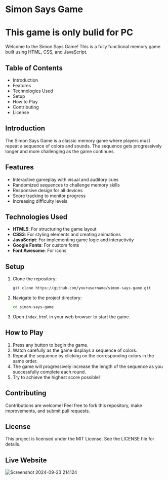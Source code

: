 # Simon Says Game
# This game is only bulid for PC

Welcome to the Simon Says Game! This is a fully functional memory game built using HTML, CSS, and JavaScript.

## Table of Contents
- Introduction
- Features
- Technologies Used
- Setup
- How to Play
- Contributing
- License

## Introduction
The Simon Says Game is a classic memory game where players must repeat a sequence of colors and sounds. The sequence gets progressively longer and more challenging as the game continues.

## Features
- Interactive gameplay with visual and auditory cues
- Randomized sequences to challenge memory skills
- Responsive design for all devices
- Score tracking to monitor progress
- Increasing difficulty levels

## Technologies Used
- **HTML5**: For structuring the game layout
- **CSS3**: For styling elements and creating animations
- **JavaScript**: For implementing game logic and interactivity
- **Google Fonts**: For custom fonts
- **Font Awesome**: For icons

## Setup
1. Clone the repository:
    ```bash
    git clone https://github.com/yourusername/simon-says-game.git
    ```
2. Navigate to the project directory:
    ```bash
    cd simon-says-game
    ```
3. Open `index.html` in your web browser to start the game.

## How to Play
1. Press any button to begin the game.
2. Watch carefully as the game displays a sequence of colors.
3. Repeat the sequence by clicking on the corresponding colors in the same order.
4. The game will progressively increase the length of the sequence as you successfully complete each round.
5. Try to achieve the highest score possible!

## Contributing
Contributions are welcome! Feel free to fork this repository, make improvements, and submit pull requests.

## License
This project is licensed under the MIT License. See the LICENSE file for details.

## Live Website
![Screenshot 2024-09-23 214124](https://github.com/user-attachments/assets/79f9aacb-6332-498e-944b-ef3bf775af3f)
